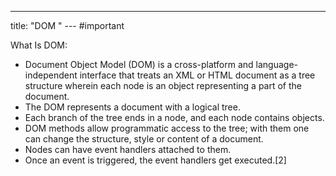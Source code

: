 ---
title: "DOM "
--- #important

What Is DOM:

- Document Object Model (DOM) is a cross-platform and language-independent interface that treats an XML or HTML document as a tree structure wherein each node is an object representing a part of the document.
-  The DOM represents a document with a logical tree. 
- Each branch of the tree ends in a node, and each node contains objects.
-  DOM methods allow programmatic access to the tree; with them one can change the structure, style or content of a document. 
- Nodes can have event handlers attached to them. 
- Once an event is triggered, the event handlers get executed.[2]